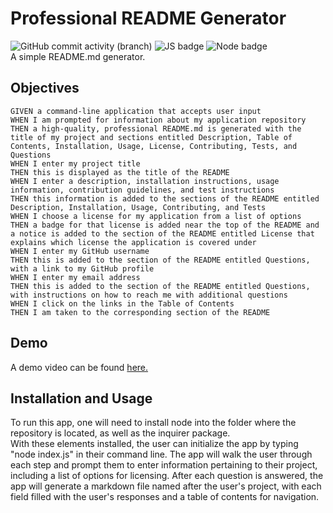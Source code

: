 # Professional README Generator
![GitHub commit activity (branch)](https://img.shields.io/github/commit-activity/t/samelimill/beetroot-docu-former)
![JS badge](https://img.shields.io/badge/javascript-green?logo=javascript)
![Node badge](https://img.shields.io/badge/node-yellow?logo=node.js)  
A simple README.md generator.
## Objectives
```
GIVEN a command-line application that accepts user input
WHEN I am prompted for information about my application repository
THEN a high-quality, professional README.md is generated with the title of my project and sections entitled Description, Table of Contents, Installation, Usage, License, Contributing, Tests, and Questions
WHEN I enter my project title
THEN this is displayed as the title of the README
WHEN I enter a description, installation instructions, usage information, contribution guidelines, and test instructions
THEN this information is added to the sections of the README entitled Description, Installation, Usage, Contributing, and Tests
WHEN I choose a license for my application from a list of options
THEN a badge for that license is added near the top of the README and a notice is added to the section of the README entitled License that explains which license the application is covered under
WHEN I enter my GitHub username
THEN this is added to the section of the README entitled Questions, with a link to my GitHub profile
WHEN I enter my email address
THEN this is added to the section of the README entitled Questions, with instructions on how to reach me with additional questions
WHEN I click on the links in the Table of Contents
THEN I am taken to the corresponding section of the README
```  
## Demo

A demo video can be found [here.](https://drive.google.com/file/d/1n0d-VrwD5-pYrGHIbu-Pfsn7AgYMo9wB/view)

## Installation and Usage
To run this app, one will need to install node into the folder where the repository is located, as well as the inquirer package.  
With these elements installed, the user can initialize the app by typing "node index.js" in their command line. The app will walk the user through each step and prompt them to enter information pertaining to their project, including a list of options for licensing. After each question is answered, the app will generate a markdown file named after the user's project, with each field filled with the user's responses and a table of contents for navigation.
